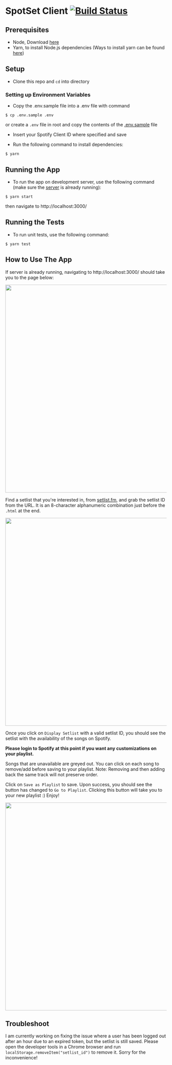 # SpotSet Client [![Build Status](https://travis-ci.com/hyoyou/spotset_app.svg?branch=master)](https://travis-ci.com/hyoyou/spotset_app)

## Prerequisites

- Node, Download [here](https://nodejs.org/en/download/)
- Yarn, to install Node.js dependencies (Ways to install yarn can be found [here](https://yarnpkg.com/lang/en/docs/install/#mac-stable))

## Setup

- Clone this repo and `cd` into directory

### Setting up Environment Variables

- Copy the .env.sample file into a .env file with command

```
$ cp .env.sample .env
```

or create a `.env` file in root and copy the contents of the [.env.sample](https://github.com/hyoyou/spotset_app/blob/master/.env.sample) file

- Insert your Spotify Client ID where specified and save

- Run the following command to install dependencies:

```
$ yarn
```

## Running the App

- To run the app on development server, use the following command (make sure the [server](https://github.com/hyoyou/spotset_api) is already running):

```
$ yarn start
```

then navigate to http://localhost:3000/

## Running the Tests

- To run unit tests, use the following command:

```
$ yarn test
```

## How to Use The App

If server is already running, navigating to http://localhost:3000/ should take you to the page below:

<p align="center">
  <img width="650" src="https://spotset.s3.amazonaws.com/Screen+Shot+2019-07-17+at+11.21.44+AM.png"s>
</p>

Find a setlist that you're interested in, from [setlist.fm](https://www.setlist.fm), and grab the setlist ID from the URL. It is an 8-character alphanumeric combination just before the `.html` at the end.

<p align="center">
  <img width="650" src="https://spotset.s3.amazonaws.com/Screen+Shot+2019-07-18+at+12.54.30+AM.png">
</p>

Once you click on `Display Setlist` with a valid setlist ID, you should see the setlist with the availability of the songs on Spotify.

**Please login to Spotify at this point if you want any customizations on your playlist.**

Songs that are unavailable are greyed out. You can click on each song to remove/add before saving to your playlist. Note: Removing and then adding back the same track will not preserve order.

Click on `Save as Playlist` to save. Upon success, you should see the button has changed to `Go to Playlist`. Clicking this button will take you to your new playlist :) Enjoy!

<p align="center">
  <img width="650" src="https://spotset.s3.amazonaws.com/Screen+Shot+2019-07-17+at+11.26.17+AM.png">
</p>

## Troubleshoot

I am currently working on fixing the issue where a user has been logged out after an hour due to an expired token, but the setlist is still saved. Please open the developer tools in a Chrome browser and run `localStorage.removeItem("setlist_id")` to remove it. Sorry for the inconvenience!
